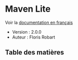# Maven Lite

Voir la [documentation en français](./README.md)

- Version : 2.0.0
- Auteur : Floris Robart

## Table des matières
